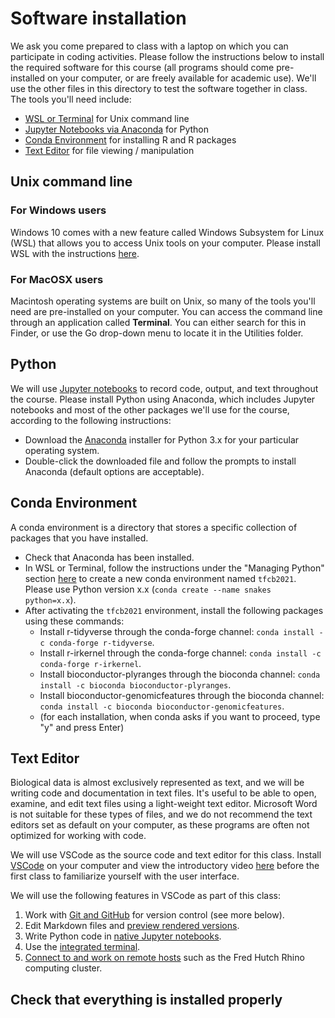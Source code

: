 # Software installation

We ask you come prepared to class with a laptop on which you can participate in coding activities. Please follow the instructions below to install the required software for this course (all programs should come pre-installed on your computer, or are freely available for academic use). We'll use the other files in this directory to test the software together in class. The tools you'll need include:

- [WSL or Terminal](#unix-command-line) for Unix command line
- [Jupyter Notebooks via Anaconda](#python) for Python
- [Conda Environment](#conda-environment) for installing R and R packages
- [Text Editor](#text-editor) for file viewing / manipulation

## Unix command line

### For Windows users

Windows 10 comes with a new feature called Windows Subsystem for Linux (WSL) that allows you to access Unix tools on your computer. Please install WSL with the instructions [here](https://docs.microsoft.com/en-us/windows/wsl/install-win10).

### For MacOSX users

Macintosh operating systems are built on Unix, so many of the tools you'll need are pre-installed on your computer. You can access the command line through an application called **Terminal**. You can either search for this in Finder, or use the Go drop-down menu to locate it in the Utilities folder.

## Python

We will use [Jupyter notebooks](http://jupyter.org) to record code, output, and text throughout the course.
Please install Python using Anaconda, which includes Jupyter notebooks and most of the other packages we'll use for the course, according to the following instructions:
- Download the [Anaconda](https://www.anaconda.com/download/) installer for
Python 3.x for your particular operating system.
- Double-click the downloaded file and follow the prompts to install Anaconda (default options are acceptable).

## Conda Environment

A conda environment is a directory that stores a specific collection of packages that you have installed.
- Check that Anaconda has been installed.
- In WSL or Terminal, follow the instructions under the "Managing Python" section [here](https://conda.io/projects/conda/en/latest/user-guide/getting-started.html#managing-conda) to create a new conda environment named `tfcb2021`. Please use Python version x.x (`conda create --name snakes python=x.x`).
- After activating the `tfcb2021` environment, install the following packages using these commands:
  * Install r-tidyverse through the conda-forge channel: `conda install -c conda-forge r-tidyverse`.
  * Install r-irkernel through the conda-forge channel: `conda install -c conda-forge r-irkernel`.
  * Install bioconductor-plyranges through the bioconda channel: `conda install -c bioconda bioconductor-plyranges`.
  * Install bioconductor-genomicfeatures through the bioconda channel: `conda install -c bioconda bioconductor-genomicfeatures`.
  * (for each installation, when conda asks if you want to proceed, type "y" and press Enter)

## Text Editor

Biological data is almost exclusively represented as text, and we will be writing code and documentation in text files. It's useful to be able to open, examine, and edit text files using a light-weight text editor. Microsoft Word is not suitable for these types of files, and we do not recommend the text editors set as default on your computer, as these programs are often not optimized for working with code. 

We will use VSCode as the source code and text editor for this class. Install [VSCode](https://code.visualstudio.com/docs/editor/versioncontrol) on your computer and view the introductory video [here](https://code.visualstudio.com/docs/introvideos/basics) before the first class to familiarize yourself with the user interface.

We will use the following features in VSCode as part of this class:

1. Work with [Git and GitHub](https://code.visualstudio.com/docs/introvideos/versioncontrol) for version control (see more below).
2. Edit Markdown files and [preview rendered versions](https://code.visualstudio.com/docs/languages/markdown).
3. Write Python code in [native Jupyter notebooks](https://code.visualstudio.com/docs/datascience/jupyter-notebooks).
4. Use the [integrated terminal](https://code.visualstudio.com/docs/editor/integrated-terminal).
5. [Connect to and work on remote hosts](https://code.visualstudio.com/docs/remote/ssh) such as the Fred Hutch Rhino computing cluster.

## Check that everything is installed properly

<!---
# Software installation

We ask you come prepared to class with a laptop on which you can participate in coding activities. Please follow the instructions below to install the required software for this course (all programs should come pre-installed on your computer, or are freely available for academic use). We'll use the other files in this directory to test the software together in class. The tools you'll need include:

- [Jupyter Notebooks via Anaconda](#python) for Python
- [Text Editor](#text-editor) for file viewing / manipulation
- [Spreadsheet program](#spreadsheet-program), like Microsoft Excel or LibreOffice Calc
- [R and RStudio](#r) for R statistical programming
- [WSL or Terminal](#unix-command-line) for Unix command line


## Python

We will use [Jupyter notebooks](http://jupyter.org) to record code, output, and text throughout the course.
We recommend installing Python using Anaconda, which includes Jupyter notebooks and most of the other packages we'll use for the course, according to the following instructions:
- Download the [Anaconda](https://www.anaconda.com/download/) installer for
Python 3.x for your particular operating system.
- Double-click the downloaded file and follow the prompts to install Anaconda (default options are acceptable).

## Text Editor

Biological data is almost exclusively represented as text, and we will be writing code and documentation in text files. It's useful to be able to open, examine, and edit text files using a light-weight text editor. Microsoft Word is not suitable for these types of files, and we do not recommend the text editors set as default on your computer, as these programs are often not optimized for working with code. 

We will use VSCode as the source code and text editor for this class. Install [VSCode](https://code.visualstudio.com/docs/editor/versioncontrol) on your computer and view the introductory video [here](https://code.visualstudio.com/docs/introvideos/basics) before the first class to familiarize yourself with the user interface.

We will use the following features in VSCode as part of this class:

1. Work with [Git and GitHub](https://code.visualstudio.com/docs/introvideos/versioncontrol) for version control (see more below).
2. Edit Markdown files and [preview rendered versions](https://code.visualstudio.com/docs/languages/markdown).
3. Write Python code in [native Jupyter notebooks](https://code.visualstudio.com/docs/datascience/jupyter-notebooks).
4. Use the [integrated terminal](https://code.visualstudio.com/docs/editor/integrated-terminal).
5. [Connect to and work on remote hosts](https://code.visualstudio.com/docs/remote/ssh) such as the Fred Hutch Rhino computing cluster.

## Spreadsheet program

Spreadsheet programs are a useful way for us as humans to interact with data. The most common of these is Microsoft Excel. Commands may differ a bit between programs, but the general ideas for thinking about spreadsheets are the same. If you are working on a computer owned by Fred Hutch, Microsoft Office (including Excel) is available through the Self Service application. If you are working on a personal computer that doesn’t have a spreadsheet program, you can use a free, open source program called LibreOffice.

Install LibreOffice by going to the installation page. The version for your operating system should automatically be selected. Click Download Version X.X.X (whichever is the most recent version). You will go to a page that asks about a donation, but you don’t need to make one. Your download should begin automatically.
Once the installer is downloaded, double click on it and LibreOffice should install.

## Git

Git is version control software, which helps you keep track of changes made to files. GitHub is a repository for data and code tracked with Git, and is a mechanism for publishing and collaborating on project development. VSCode and GitHub play nicely together and you will be able to do lot of Git-related activities from within VSCode. Installing VScode should also install Git on your computer.

### GitHub Account

If you do not already have one, please register for a [GitHub account](https://github.com). Please note that your name and email will be publicly visible through GitHub by default, but more information on controlling privacy settings can be found [here](https://help.github.com/en/articles/setting-your-commit-email-address).


## R

R and RStudio are separate downloads.
R is the "engine", while RStudio is an integrated desktop environment (IDE) that makes using R much more pleasant.
R must be installed before RStudio.
Follow the instructions below for your operating system to install them.
If you are working on a computer owned by Fred Hutch,
RStudio + R is available through the Self Service application.

### Windows

- Download the installer for the latest version of R from [CRAN](http://cran.r-project.org/bin/windows/base/release.htm).
  The file will begin downloading automatically.
- Double-click the downloaded `.exe` file and follow the prompts to install.
- Go to the [RStudio download page](https://www.rstudio.com/products/rstudio/download/#download).
- Under _Installers_, click the link for the _Windows Vista/7/8/10_ installer to download it.
- Double-click the downloaded `.exe` file and follow the prompts to install (default options are acceptable).
- Once both are installed, launch RStudio and make sure there are no error messages.

### MacOSX

- Download the installer for the latest version of R compatible with your version of macOS from [CRAN](https://cran.r-project.org/bin/macosx/).
  If you are not using a recent version of macOS you may have to scroll down to _Binaries for legacy OS X systems_ and find the one appropriate for your version of macOS.
  To check what version of macOS you are using, click the apple icon in the upper left corner of your screen and go to _About This Mac_.
  Please note the instructions on that page for downloading and installing [XQuartz](https://www.xquartz.org/) if necessary.
- Double-click the downloaded `.pkg` file and follow the prompts to install (default options are acceptable).
- Go the the [RStudio download page](https://www.rstudio.com/products/rstudio/download/#download).
- Under _Installers_, click the link for the your OSX version's installer to download it.
- Double-click the downloaded `.dmg` file, then open the RStudio folder that appears on your desktop. Drag the RStudio icon into the Applications folder.
- Once everything is installed, launch RStudio and make sure there are no error messages.

### Installing tidyverse

- Open Rstudio.
- Click the Packages tab in the lower right panel.
- Click the Install button (upper left corner of the panel). In the empty space for Packages, type `tidyverse`. The other defaults (Install from CRAN and the Install to Library path) should be ok. Make sure the box next to "Install dependencies" is checked, and click Install.
- If your installation is successful, you should see tidyverse appear in the list below.

## Unix command line (shell)

### Windows

Windows 10 comes with a new feature called Windows Subsystem for Linux (WSL) that allows you to access Unix tools on your computer. Installation instructions can be found [here](https://docs.microsoft.com/en-us/windows/wsl/install-win10).

Another option (such as if you are not running Windows 10) is Git for Windows, which also installs Git command-line tools. You can download [here](https://git-scm.com/download/win) and install with default options.

### MacOSX

Macintosh operating systems are built on Unix, so many of the tools you'll need are pre-installed on your computer. You can access the command line through an application called **Terminal**. You can either search for this in Finder, or use the Go drop-down menu to locate it in the Utilities folder.

### Logging on to rhino

We'll be using a computer cluster at Fred Hutch called rhino for the unix classes. Please see [these instructions](https://fredhutchio.github.io/tfcb_2020/software/unix_rhino) for logging on to rhino, and note there is an extra step to log in off campus.
-->
